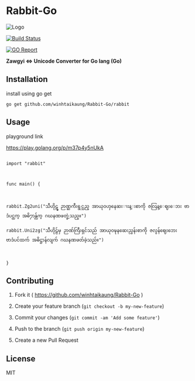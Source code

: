 # Rabbit-Go

![Logo](https://avatars3.githubusercontent.com/u/11961573?v=3&s=100)

[![Build Status](https://travis-ci.org/winhtaikaung/Rabbit-Go.svg?branch=master)](https://travis-ci.org/winhtaikaung/Rabbit-Go)

[![GO Report](https://goreportcard.com/badge/github.com/winhtaikaung/Rabbit-Go)](https://goreportcard.com/report/github.com/winhtaikaung/Rabbit-Go)

**Zawgyi <=> Unicode Converter for Go lang (Go)**

## Installation

install using go get

`go get github.com/winhtaikaung/Rabbit-Go/rabbit`

## Usage

playground link

https://play.golang.org/p/m37p4y5nUkA

```

import "rabbit"



func main() {



rabbit.Zg2uni("သီဟိုဠ္မွ ဉာဏ္ႀကီးရွင္သည္ အာယုဝၯနေဆးၫႊန္းစာကို ဇလြန္ေဈးေဘး ဗာဒံပင္ထက္ အဓိ႒ာန္လ်က္ ဂဃနဏဖတ္ခဲ့သည္။")

rabbit.Uni2zg("သီဟိုဠ်မှ ဉာဏ်ကြီးရှင်သည် အာယုဝဍ္ဎနဆေးညွှန်းစာကို ဇလွန်ဈေးဘေး ဗာဒံပင်ထက် အဓိဋ္ဌာန်လျက် ဂဃနဏဖတ်ခဲ့သည်။")



}

```

## Contributing

1. Fork it ( https://github.com/winhtaikaung/Rabbit-Go )

2) Create your feature branch (`git checkout -b my-new-feature`)

3. Commit your changes (`git commit -am 'Add some feature'`)

4) Push to the branch (`git push origin my-new-feature`)

5. Create a new Pull Request

## License

MIT
